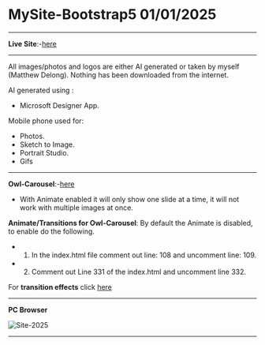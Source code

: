 # MySite-Bootstrap5 01/01/2025

---

**Live Site**:-[here](https://matthews-world.netlify.app/)

---

All images/photos and logos are either AI generated or taken by myself (Matthew Delong). 
Nothing has been downloaded from the internet.

AI generated using : 
- Microsoft Designer App.

Mobile phone used for: 
- Photos.
- Sketch to Image.
- Portrait Studio.
- Gifs

---

**Owl-Carousel**:-[here](https://owlcarousel2.github.io/OwlCarousel2/)
- With Animate enabled it will only show one slide at a time, it will not work with multiple images at once.

**Animate/Transitions for Owl-Carousel**:
By default the Animate is disabled, to enable do the following.
- 1. In the index.html file comment out line: 108 and uncomment line: 109.
- 2. Comment out Line 331 of the index.html and uncomment line 332.

For **transition effects** click [here](https://animate.style/)

---

**PC Browser** 

![Site-2025](https://github.com/user-attachments/assets/65149399-1334-43d0-bbac-08751a6afa7c)

---






